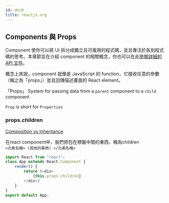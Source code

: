 ```yaml
---
id: doc6
title: reactjs.org
---
```


## Components 與 Props

Component 使你可以將 UI 拆分成獨立且可複用的程式碼，並且專注於各別程式碼的思考。本章節旨在介紹 component 的相關概念，你也可以在此[參閱詳細的 API 文件](https://zh-hant.reactjs.org/docs/react-component.html)。

概念上來說，component 就像是 JavaScript 的 function，它接收任意的參數（稱之為「props」）並且回傳描述畫面的 React element。

「Props」 System for passing data from a `parent` component to a `child` component

`Prop` is short for `Properties`

### props.children

[Composition vs Inheritance](https://reactjs.org/docs/composition-vs-inheritance.html)

在react component中，我們把包在標籤中間的東西，稱為children  
`<元素名稱> (其他的東西) </元素名稱>`

```js
import React from "react";
class App extends React.Component {
    render() {
        return (<div>
            {this.props.children}
        </div>)
    }
}
export default App;
```

